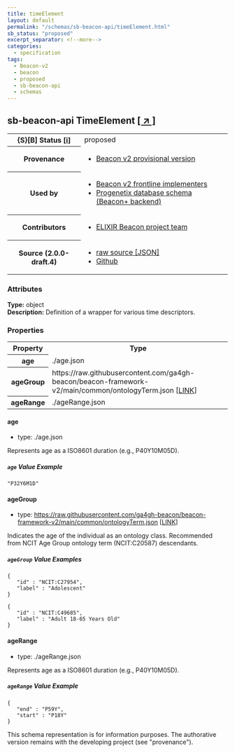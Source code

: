 ```yaml
---
title: timeElement
layout: default
permalink: "/schemas/sb-beacon-api/timeElement.html"
sb_status: "proposed"
excerpt_separator: <!--more-->
categories:
  - specification
tags:
  - Beacon-v2
  - beacon
  - proposed
  - sb-beacon-api
  - schemas
---
```


<div id="schema-header-title">
  <h2><span id="schema-header-title-project">sb-beacon-api</span> TimeElement <a href="https://github.com/ga4gh-schemablocks/sb-beacon-api" target="_BLANK">[ &nearr; ]</a></h2>
</div>

<table id="schema-header-table">
<tr>
<th>{S}[B] Status <a href="https://schemablocks.org/about/sb-status-levels.html">[i]</a></th>
<td><div id="schema-header-status">proposed</div></td>
</tr>
<tr><th>Provenance</th><td><ul>
<li><a href="https://github.com/ga4gh-beacon/">Beacon v2 provisional version</a></li>
</ul></td></tr>
<tr><th>Used by</th><td><ul>
<li><a href="https://ga4gh-approval-service-registry.ega-archive.org">Beacon v2 frontline implementers</a></li>
<li><a href="https://docs.progenetix.org/beaconplus/">Progenetix database schema (Beacon+ backend)</a></li>
</ul></td></tr>


<!--more-->
<tr><th>Contributors</th><td><ul>
<li><a href="https://beacon-project.io/categories/people.html">ELIXIR Beacon project team</a></li>
</ul></td></tr>
<tr><th>Source (2.0.0-draft.4)</th><td><ul>
<li><a href="current/timeElement.json" target="_BLANK">raw source [JSON]</a></li>
<li><a href="https://github.com/ga4gh-schemablocks/sb-beacon-api/blob/master/schemas/models/common/timeElement.yaml" target="_BLANK">Github</a></li>
</ul></td></tr>
</table>

<div id="schema-attributes-title"><h3>Attributes</h3></div>

  
__Type:__ object  
__Description:__ Definition of a wrapper for various time descriptors.
### Properties

<table id="schema-properties-table">
<tr><th>Property</th><th>Type</th></tr>
<tr><th>age</th><td>./age.json</td></tr>
<tr><th>ageGroup</th><td>https://raw.githubusercontent.com/ga4gh-beacon/beacon-framework-v2/main/common/ontologyTerm.json [<a href="https://raw.githubusercontent.com/ga4gh-beacon/beacon-framework-v2/main/common/ontologyTerm.json">LINK</a>]</td></tr>
<tr><th>ageRange</th><td>./ageRange.json</td></tr>
</table>


#### age

* type: ./age.json

Represents age as a ISO8601 duration (e.g., P40Y10M05D).

##### `age` Value Example  

```
"P32Y6M1D"
```

#### ageGroup

* type: https://raw.githubusercontent.com/ga4gh-beacon/beacon-framework-v2/main/common/ontologyTerm.json [<a href="https://raw.githubusercontent.com/ga4gh-beacon/beacon-framework-v2/main/common/ontologyTerm.json">LINK</a>]

Indicates the age of the individual as an ontology class. Recommended from NCIT Age Group ontology term (NCIT:C20587) descendants.

##### `ageGroup` Value Examples  

```
{
   "id" : "NCIT:C27954",
   "label" : "Adolescent"
}
```
```
{
   "id" : "NCIT:C49685",
   "label" : "Adult 18-65 Years Old"
}
```

#### ageRange

* type: ./ageRange.json

Represents age as a ISO8601 duration (e.g., P40Y10M05D).

##### `ageRange` Value Example  

```
{
   "end" : "P59Y",
   "start" : "P18Y"
}
```
<div id="schema-footer"> This schema representation is for information purposes. The authorative  version remains with the developing project (see "provenance"). </div>



